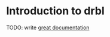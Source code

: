 # Introduction to drbl

TODO: write [great documentation](http://jacobian.org/writing/what-to-write/)

